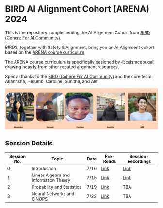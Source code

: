 # BIRD AI Alignment Cohort (ARENA) 2024 

This is the repository complementing the AI Alignment Cohort from [BIRD (Cohere For AI Community)](https://share.hsforms.com/10OrjljwpQ52ILJA6ftENIwch5vw).

BIRDS, together with Safety & Alignment, bring you an AI Alignment cohort based on the [ARENA course curriculum](https://mango-ambulance-93a.notion.site/ARENA-Virtual-Resources-7934b3cbcfbf4f249acac8842f887a99).

The ARENA course curriculum is specifically designed by @calsmcdougall, drawing heavily from other reputed alignment resources.

Special thanks to the [BIRD (Cohere For AI Community)](https://share.hsforms.com/10OrjljwpQ52ILJA6ftENIwch5vw) and the core team: Akanhsha, Herumb, Caroline, Sunitha, and Alif.

![](./img/img0.png)

## Session Details 

| Session No. | Topic                                 | Date  | Pre-Reads                                     | Session-Recordings                                                                                       |
|-------------|---------------------------------------|-------|----------------------------------------------|----------------------------------------------------------------------------------------------------------|
| 0           | Introduction                          | 7/16  | [Link](./session_pre_reads/Session0_Cohort_Kick-Off.pdf) | [Link](https://drive.google.com/file/d/1uVdl3ZxC5vy5IDLb8X1Dl4-BRwachRdN/view)                           |
| 1           | Linear Algebra and Information Theory | 7/15  | [Link](./session_pre_reads/Session1_Pre_Reads.pdf)     | [Link](https://drive.google.com/file/d/10jEtMnIQKPGtX2TQRLv5eRJlw83CrIgC/view?t=1394)                   |
| 2           | Probability and Statistics            | 7/19  | [Link](./session_pre_reads/Session2_Pre_Reads.pdf)     | TBA                                                                                                      |
| 3           | Neural Networks and EINOPS            | 7/22  | [Link](./session_pre_reads/Session3_Pre_Reads.pdf)     | TBA                                                                                                      |

